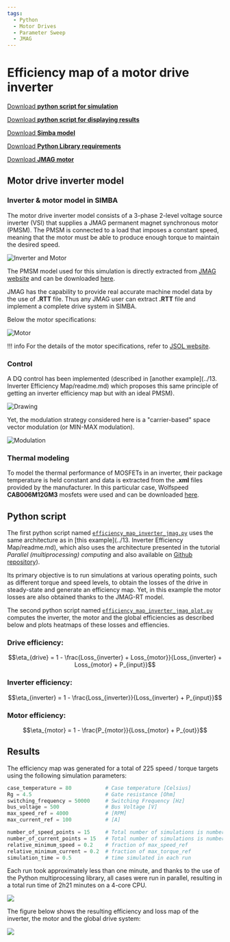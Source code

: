```yaml
---
tags:
  - Python
  - Motor Drives
  - Parameter Sweep
  - JMAG
---
```


# Efficiency map of a motor drive inverter

[Download **python script for simulation**](efficiency_map_inverter_jmag.py)

[Download **python script for displaying results**](efficiency_map_inverter_jmag_plot.py)

[Download **Simba model**](efficiency_map_inverter_jmag.jsimba)

[Download **Python Library requirements**](requirements.txt)

[Download **JMAG motor**](100k_D_D_I-.rtt)


## Motor drive inverter model

### Inverter & motor model in SIMBA

The motor drive inverter model consists of a 3-phase 2-level voltage source inverter (VSI) that supplies a JMAG permanent magnet synchronous motor (PMSM). The PMSM is connected to a load that imposes a constant speed, meaning that the motor must be able to produce enough torque to maintain the desired speed.

![Inverter and Motor](fig/inverter_motor.png)

The PMSM model used for this simulation is directly extracted from [JMAG website](https://www.jmag-international.com/) and can be downloaded [here](https://www.jmag-international.com/modellibrary/032/).

JMAG has the capability to provide real accurate machine model data by the use of **.RTT** file. Thus any JMAG user can extract **.RTT** file and implement a complete drive system in SIMBA.

Below the motor specifications:

![Motor](fig/motor.png)

!!! info
    For the details of the motor specifications, refer to [JSOL website](https://www.jmag-international.com/modellibrary/032/).

### Control

A DQ control has been implemented (described in [another example](../13. Inverter Efficiency Map/readme.md) which proposes this same principle of getting an inverter efficiency map but with an ideal PMSM).

![Drawing](fig/drawing.png)

Yet, the modulation strategy considered here is a "carrier-based" space vector modulation (or MIN-MAX modulation).

![Modulation](fig/mod.png)

### Thermal modeling

To model the thermal performance of MOSFETs in an inverter, their package temperature is held constant and data is extracted from the **.xml** files provided by the manufacturer. In this particular case, Wolfspeed **CAB006M12GM3** mosfets were used and can be downloaded [here](https://assets.wolfspeed.com/uploads/2023/05/Wolfspeed_CAB006M12GM3_data_sheet.pdf).


## Python script

The first python script named [`efficiency_map_inverter_jmag.py`](efficiency_map_inverter_jmag.py) uses the same architecture as in [this example](../13. Inverter Efficiency Map/readme.md), which also uses the architecture presented in the tutorial *Parallel (multiprocessing) computing* and also available on [Github repository](https://github.com/aesim-tech/simba-python-examples/tree/main/05.%20Parallel%20Parameter%20Sweep)).

Its primary objective is to run simulations at various operating points, such as different torque and speed levels, to obtain the losses of the drive in steady-state and generate an efficiency map. Yet, in this example the motor losses are also obtained thanks to the JMAG-RT model.

The second python script named [`efficiency_map_inverter_jmag_plot.py`](efficiency_map_inverter_jmag_plot.py) computes the inverter, the motor and the global efficiencies as described below and plots heatmaps of these losses and effiencies.


### Drive efficiency:

$$\eta_{drive} = 1 - \frac{Loss_{inverter} + Loss_{motor}}{Loss_{inverter} + Loss_{motor} + P_{input}}$$


### Inverter efficiency:

$$\eta_{inverter} = 1 - \frac{Loss_{inverter}}{Loss_{inverter} + P_{input}}$$


### Motor efficiency:

$$\eta_{motor} = 1 - \frac{P_{motor}}{Loss_{motor} + P_{out}}$$


## Results

The efficiency map was generated for a total of 225 speed / torque targets using the following simulation parameters: 

```py
case_temperature = 80           # Case temperature [Celsius]
Rg = 4.5                        # Gate resistance [Ohm]
switching_frequency = 50000     # Switching Frequency [Hz]
bus_voltage = 500               # Bus Voltage [V]
max_speed_ref = 4000            # [RPM]
max_current_ref = 100           # [A]

number_of_speed_points = 15     # Total number of simulations is number_of_speed_points * number_of_current_points
number_of_current_points = 15   # Total number of simulations is number_of_speed_points * number_of_current_points
relative_minimum_speed = 0.2    # fraction of max_speed_ref
relative_minimum_current = 0.2  # fraction of max_torque_ref
simulation_time = 0.5           # time simulated in each run
```
Each run took approximately less than one minute, and thanks to the use of the Python multiprocessing library, all cases were run in parallel, resulting in a total run time of 2h21 minutes on a 4-core CPU. 

![](fig/progress_bar.png)

The figure below shows the resulting efficiency and loss map of the inverter, the motor and the global drive system:

![](fig/efficiency_map_225points.png)
